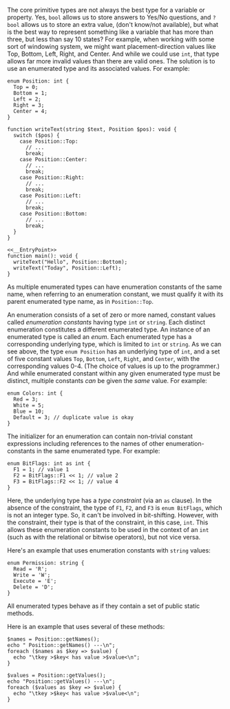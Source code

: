 The core primitive types are not always the best type for a variable or property. Yes, `bool` allows us to store answers to Yes/No questions,
and `?bool` allows us to store an extra value, (don't know/not available), but what is the best way to represent something like a variable
that has more than three, but less than say 10 states? For example, when working with some sort of windowing system, we might want placement-direction
values like Top, Bottom, Left, Right, and Center.  And while we could use `int`, that type allows far more invalid values than there are valid ones.
The solution is to use an enumerated type and its associated values. For example:

```Positions.inc.php no-auto-output
enum Position: int {
  Top = 0;
  Bottom = 1;
  Left = 2;
  Right = 3;
  Center = 4;
}

function writeText(string $text, Position $pos): void {
  switch ($pos) {
    case Position::Top:
      // ...
      break;
    case Position::Center:
      // ...
      break;
    case Position::Right:
      // ...
      break;
    case Position::Left:
      // ...
      break;
    case Position::Bottom:
      // ...
      break;
  }
}

<<__EntryPoint>>
function main(): void {
  writeText("Hello", Position::Bottom);
  writeText("Today", Position::Left);
}
```

As multiple enumerated types can have enumeration constants of the same name, when referring to an enumeration constant, we must qualify it with
its parent enumerated type name, as in `Position::Top`.

An enumeration consists of a set of zero or more named, constant values called *enumeration constants* having type `int` or `string`.
Each distinct enumeration constitutes a different enumerated type. An instance of an enumerated type is called an *enum*. Each enumerated
type has a corresponding underlying type, which is limited to `int` or `string`.  As we can see above, the type `enum Position` has an underlying
type of `int`, and a set of five constant values `Top`, `Bottom`, `Left`, `Right`, and `Center`, with the corresponding values 0-4. (The choice
of values is up to the programmer.) And while enumerated constant within any given enumerated type must be distinct, multiple constants *can*
be given the *same* value. For example:

```Colors.php no-auto-output
enum Colors: int {
  Red = 3;
  White = 5;
  Blue = 10;
  Default = 3; // duplicate value is okay
}
```

The initializer for an enumeration can contain non-trivial constant expressions including references to the names of other enumeration-constants
in the same enumerated type.  For example:

```BitFlags.php no-auto-output
enum BitFlags: int as int {
  F1 = 1; // value 1
  F2 = BitFlags::F1 << 1; // value 2
  F3 = BitFlags::F2 << 1; // value 4
}
```

Here, the underlying type has a *type constraint* (via an `as` clause). In the absence of the constraint, the type of `F1`, `F2`, and `F3`
is `enum BitFlags`, which is not an integer type.  So, it can't be involved in bit-shifting. However, with the constraint, their type is
that of the constraint, in this case, `int`.  This allows these enumeration constants to be used in the context of an `int` (such as with
the relational or bitwise operators), but not vice versa.

Here's an example that uses enumeration constants with `string` values:

```Permission.php no-auto-output
enum Permission: string {
  Read = 'R';
  Write = 'W';
  Execute = 'E';
  Delete = 'D';
}
```

All enumerated types behave as if they contain a set of public static methods.

Here is an example that uses several of these methods:

```Positions.enum-methods.php
$names = Position::getNames();
echo " Position::getNames() ---\n";
foreach ($names as $key => $value) {
  echo "\tkey >$key< has value >$value<\n";
}

$values = Position::getValues();
echo "Position::getValues() ---\n";
foreach ($values as $key => $value) {
  echo "\tkey >$key< has value >$value<\n";
}
```
